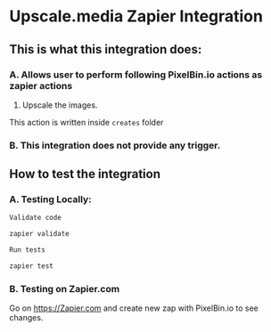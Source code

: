 # Upscale.media Zapier Integration

## This is what this integration does:

### A. Allows user to perform following PixelBin.io actions as zapier actions

1. Upscale the images.

This action is written inside `creates` folder

### B. This integration does not provide any trigger.

## How to test the integration

### A. Testing Locally:

```bash
Validate code

zapier validate
```

```bash
Run tests

zapier test
```

### B. Testing on Zapier.com

Go on https://Zapier.com and create new zap with PixelBin.io to see changes.

